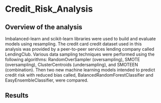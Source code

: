 # Credit_Risk_Analysis
## Overview of the analysis
Imbalanced-learn and scikit-learn libraries were used to build and evaluate models using resampling. The credit card credit dataset used in this analysis was provided by a peer-to-peer services lending company called LendingClub. Various data sampling techniques were performed using the following algorithms: RandomOverSampler (oversampling), SMOTE (oversampling), ClusterCentroids (undersampling), and SMOTEEN (combination). Then two new machine learning models intended to predict credit risk with reduced bias called, BalancedRandomForestClassifier and EasyEnsembleClassifier, were compared.

## Results



